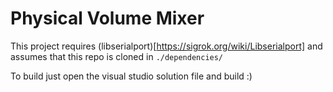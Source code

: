 # Physical Volume Mixer

This project requires (libserialport)[https://sigrok.org/wiki/Libserialport] 
and assumes that this repo is cloned in `./dependencies/`

To build just open the visual studio solution file and build :)
